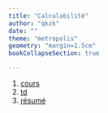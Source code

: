 ```yaml
---
title: "Calculabilité"
author: "qkzk"
date: ""
theme: "metropolis"
geometry: "margin=1.5cm"
bookCollapseSection: true

---
```



1. [cours](./cours/)
2. [td](./td/)
3. [résumé](./resume/)
